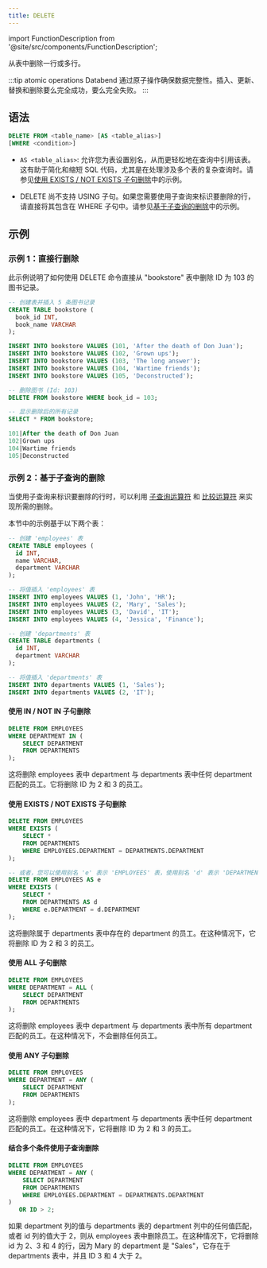 ```yaml
---
title: DELETE
---
```


import FunctionDescription from '@site/src/components/FunctionDescription';

<FunctionDescription description="Introduced or updated: v1.2.174"/>

从表中删除一行或多行。

:::tip atomic operations
Databend 通过原子操作确保数据完整性。插入、更新、替换和删除要么完全成功，要么完全失败。
:::

## 语法

```sql
DELETE FROM <table_name> [AS <table_alias>] 
[WHERE <condition>]
```
- `AS <table_alias>`: 允许您为表设置别名，从而更轻松地在查询中引用该表。这有助于简化和缩短 SQL 代码，尤其是在处理涉及多个表的复杂查询时。请参见[使用 EXISTS / NOT EXISTS 子句删除](#deleting-with-subquery-using-exists--not-exists-clause)中的示例。

- DELETE 尚不支持 USING 子句。如果您需要使用子查询来标识要删除的行，请直接将其包含在 WHERE 子句中。请参见[基于子查询的删除](#subquery-based-deletions)中的示例。

## 示例

### 示例 1：直接行删除

此示例说明了如何使用 DELETE 命令直接从 "bookstore" 表中删除 ID 为 103 的图书记录。

```sql
-- 创建表并插入 5 条图书记录
CREATE TABLE bookstore (
  book_id INT,
  book_name VARCHAR
);

INSERT INTO bookstore VALUES (101, 'After the death of Don Juan');
INSERT INTO bookstore VALUES (102, 'Grown ups');
INSERT INTO bookstore VALUES (103, 'The long answer');
INSERT INTO bookstore VALUES (104, 'Wartime friends');
INSERT INTO bookstore VALUES (105, 'Deconstructed');

-- 删除图书 (Id: 103)
DELETE FROM bookstore WHERE book_id = 103;

-- 显示删除后的所有记录
SELECT * FROM bookstore;

101|After the death of Don Juan
102|Grown ups
104|Wartime friends
105|Deconstructed
```

### 示例 2：基于子查询的删除

当使用子查询来标识要删除的行时，可以利用 [子查询运算符](../30-query-operators/subquery.md) 和 [比较运算符](../30-query-operators/comparison.md) 来实现所需的删除。

本节中的示例基于以下两个表：

```sql
-- 创建 'employees' 表
CREATE TABLE employees (
  id INT,
  name VARCHAR,
  department VARCHAR
);

-- 将值插入 'employees' 表
INSERT INTO employees VALUES (1, 'John', 'HR');
INSERT INTO employees VALUES (2, 'Mary', 'Sales');
INSERT INTO employees VALUES (3, 'David', 'IT');
INSERT INTO employees VALUES (4, 'Jessica', 'Finance');

-- 创建 'departments' 表
CREATE TABLE departments (
  id INT,
  department VARCHAR
);

-- 将值插入 'departments' 表
INSERT INTO departments VALUES (1, 'Sales');
INSERT INTO departments VALUES (2, 'IT');
```

#### 使用 IN / NOT IN 子句删除

```sql
DELETE FROM EMPLOYEES
WHERE DEPARTMENT IN (
    SELECT DEPARTMENT
    FROM DEPARTMENTS
);
```
这将删除 employees 表中 department 与 departments 表中任何 department 匹配的员工。它将删除 ID 为 2 和 3 的员工。

#### 使用 EXISTS / NOT EXISTS 子句删除

```sql
DELETE FROM EMPLOYEES
WHERE EXISTS (
    SELECT *
    FROM DEPARTMENTS
    WHERE EMPLOYEES.DEPARTMENT = DEPARTMENTS.DEPARTMENT
);

-- 或者，您可以使用别名 'e' 表示 'EMPLOYEES' 表，使用别名 'd' 表示 'DEPARTMENTS' 表，当他们的 department 匹配时删除员工。
DELETE FROM EMPLOYEES AS e
WHERE EXISTS (
    SELECT *
    FROM DEPARTMENTS AS d
    WHERE e.DEPARTMENT = d.DEPARTMENT
);
```
这将删除属于 departments 表中存在的 department 的员工。在这种情况下，它将删除 ID 为 2 和 3 的员工。

#### 使用 ALL 子句删除

```sql
DELETE FROM EMPLOYEES
WHERE DEPARTMENT = ALL (
    SELECT DEPARTMENT
    FROM DEPARTMENTS
);
```
这将删除 employees 表中 department 与 departments 表中所有 department 匹配的员工。在这种情况下，不会删除任何员工。

#### 使用 ANY 子句删除

```sql
DELETE FROM EMPLOYEES
WHERE DEPARTMENT = ANY (
    SELECT DEPARTMENT
    FROM DEPARTMENTS
);
```
这将删除 employees 表中 department 与 departments 表中任何 department 匹配的员工。在这种情况下，它将删除 ID 为 2 和 3 的员工。

#### 结合多个条件使用子查询删除

```sql
DELETE FROM EMPLOYEES
WHERE DEPARTMENT = ANY (
    SELECT DEPARTMENT
    FROM DEPARTMENTS
    WHERE EMPLOYEES.DEPARTMENT = DEPARTMENTS.DEPARTMENT
)
   OR ID > 2;
```

如果 department 列的值与 departments 表的 department 列中的任何值匹配，或者 id 列的值大于 2，则从 employees 表中删除员工。在这种情况下，它将删除 id 为 2、3 和 4 的行，因为 Mary 的 department 是 "Sales"，它存在于 departments 表中，并且 ID 3 和 4 大于 2。
